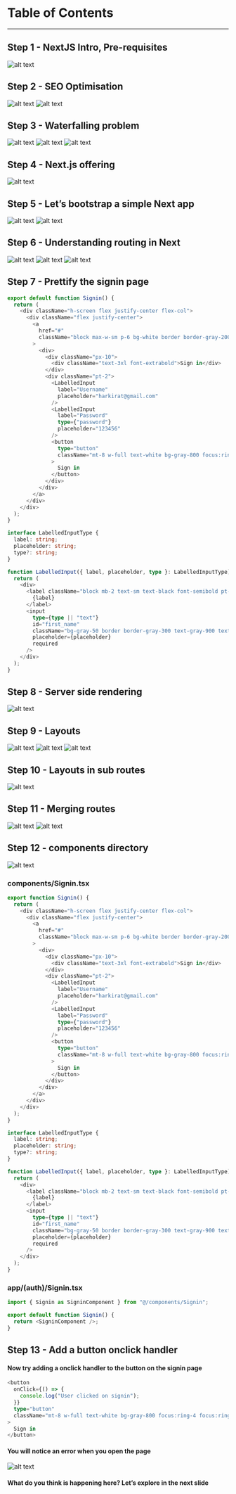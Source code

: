 # Table of Contents

---

## Step 1 - NextJS Intro, Pre-requisites

![alt text](./assets/image-1.png)

## Step 2 - SEO Optimisation

![alt text](./assets/image-2.png)
![alt text](./assets/image-3.png)

## Step 3 - Waterfalling problem

![alt text](./assets/image-4.png)
![alt text](./assets/image-5.png)
![alt text](./assets/image-6.png)

## Step 4 - Next.js offering

![alt text](./assets/image-7.png)

## Step 5 - Let’s bootstrap a simple Next app

![alt text](./assets/image-8.png)
![alt text](./assets/image-9.png)

## Step 6 - Understanding routing in Next

![alt text](./assets/image-10.png)
![alt text](./assets/image-11.png)
![alt text](./assets/image-12.png)

## Step 7 - Prettify the signin page

```typescript
export default function Signin() {
  return (
    <div className="h-screen flex justify-center flex-col">
      <div className="flex justify-center">
        <a
          href="#"
          className="block max-w-sm p-6 bg-white border border-gray-200 rounded-lg shadow hover:bg-gray-100 "
        >
          <div>
            <div className="px-10">
              <div className="text-3xl font-extrabold">Sign in</div>
            </div>
            <div className="pt-2">
              <LabelledInput
                label="Username"
                placeholder="harkirat@gmail.com"
              />
              <LabelledInput
                label="Password"
                type={"password"}
                placeholder="123456"
              />
              <button
                type="button"
                className="mt-8 w-full text-white bg-gray-800 focus:ring-4 focus:ring-gray-300 font-medium rounded-lg text-sm px-5 py-2.5 me-2 mb-2"
              >
                Sign in
              </button>
            </div>
          </div>
        </a>
      </div>
    </div>
  );
}

interface LabelledInputType {
  label: string;
  placeholder: string;
  type?: string;
}

function LabelledInput({ label, placeholder, type }: LabelledInputType) {
  return (
    <div>
      <label className="block mb-2 text-sm text-black font-semibold pt-4">
        {label}
      </label>
      <input
        type={type || "text"}
        id="first_name"
        className="bg-gray-50 border border-gray-300 text-gray-900 text-sm rounded-lg focus:ring-blue-500 focus:border-blue-500 block w-full p-2.5"
        placeholder={placeholder}
        required
      />
    </div>
  );
}
```

## Step 8 - Server side rendering

![alt text](./assets/image-13.png)

## Step 9 - Layouts

![alt text](./assets/image-14.png)
![alt text](./assets/image-15.png)
![alt text](./assets/image-16.png)

## Step 10 - Layouts in sub routes

![alt text](./assets/image-17.png)

## Step 11 - Merging routes

![alt text](./assets/image-18.png)
![alt text](./assets/image-19.png)

## Step 12 - components directory

![alt text](./assets/image-20.png)

### components/Signin.tsx

```typescript
export function Signin() {
  return (
    <div className="h-screen flex justify-center flex-col">
      <div className="flex justify-center">
        <a
          href="#"
          className="block max-w-sm p-6 bg-white border border-gray-200 rounded-lg shadow hover:bg-gray-100 "
        >
          <div>
            <div className="px-10">
              <div className="text-3xl font-extrabold">Sign in</div>
            </div>
            <div className="pt-2">
              <LabelledInput
                label="Username"
                placeholder="harkirat@gmail.com"
              />
              <LabelledInput
                label="Password"
                type={"password"}
                placeholder="123456"
              />
              <button
                type="button"
                className="mt-8 w-full text-white bg-gray-800 focus:ring-4 focus:ring-gray-300 font-medium rounded-lg text-sm px-5 py-2.5 me-2 mb-2"
              >
                Sign in
              </button>
            </div>
          </div>
        </a>
      </div>
    </div>
  );
}

interface LabelledInputType {
  label: string;
  placeholder: string;
  type?: string;
}

function LabelledInput({ label, placeholder, type }: LabelledInputType) {
  return (
    <div>
      <label className="block mb-2 text-sm text-black font-semibold pt-4">
        {label}
      </label>
      <input
        type={type || "text"}
        id="first_name"
        className="bg-gray-50 border border-gray-300 text-gray-900 text-sm rounded-lg focus:ring-blue-500 focus:border-blue-500 block w-full p-2.5"
        placeholder={placeholder}
        required
      />
    </div>
  );
}
```

### app/(auth)/Signin.tsx

```typescript
import { Signin as SigninComponent } from "@/components/Signin";

export default function Signin() {
  return <SigninComponent />;
}
```

## Step 13 - Add a button onclick handler

#### Now try adding a onclick handler to the button on the signin page

```typescript
<button
  onClick={() => {
    console.log("User clicked on signin");
  }}
  type="button"
  className="mt-8 w-full text-white bg-gray-800 focus:ring-4 focus:ring-gray-300 font-medium rounded-lg text-sm px-5 py-2.5 me-2 mb-2"
>
  Sign in
</button>
```

#### You will notice an error when you open the page

![alt text](./assets/image-21.png)

#### What do you think is happening here? Let’s explore in the next slide
